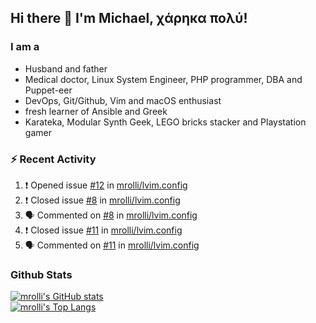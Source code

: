 ## Hi there 👋 I'm Michael, χάρηκα πολύ!

<!--
**mrolli/mrolli** is a ✨ _special_ ✨ repository because its `README.md` (this file) appears on your GitHub profile.

Here are some ideas to get you started:

- 🔭 I’m currently working on ...
- 🌱 I’m currently learning ...
- 👯 I’m looking to collaborate on ...
- 🤔 I’m looking for help with ...
- 💬 Ask me about ...
- 📫 How to reach me: ...
- 😄 Pronouns: ...
- ⚡ Fun fact: ...
-->

### I am a
- Husband and father
- Medical doctor, Linux System Engineer, PHP programmer, DBA and Puppet-eer
- DevOps, Git/Github, Vim and macOS enthusiast
- fresh learner of Ansible and Greek
- Karateka, Modular Synth Geek, LEGO bricks stacker and Playstation gamer 

### :zap: Recent Activity

<!--START_SECTION:activity-->
1. ❗️ Opened issue [#12](https://github.com/mrolli/lvim.config/issues/12) in [mrolli/lvim.config](https://github.com/mrolli/lvim.config)
2. ❗️ Closed issue [#8](https://github.com/mrolli/lvim.config/issues/8) in [mrolli/lvim.config](https://github.com/mrolli/lvim.config)
3. 🗣 Commented on [#8](https://github.com/mrolli/lvim.config/issues/8) in [mrolli/lvim.config](https://github.com/mrolli/lvim.config)
4. ❗️ Closed issue [#11](https://github.com/mrolli/lvim.config/issues/11) in [mrolli/lvim.config](https://github.com/mrolli/lvim.config)
5. 🗣 Commented on [#11](https://github.com/mrolli/lvim.config/issues/11) in [mrolli/lvim.config](https://github.com/mrolli/lvim.config)
<!--END_SECTION:activity-->

### Github Stats
[![mrolli's GitHub stats](https://github-readme-stats.vercel.app/api?username=mrolli&count_private=true&show_icons=true&theme=onedark)](https://github.com/anuraghazra/github-readme-stats)  
[![mrolli's Top Langs](https://github-readme-stats.vercel.app/api/top-langs/?username=mrolli&count_private=true&theme=onedark&hide=c%2B%2B,c,html,cmake,makefile&layout=compact)](https://github.com/anuraghazra/github-readme-stats)
